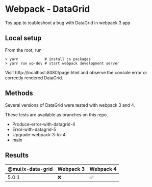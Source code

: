 # Webpack - DataGrid
Toy app to toubleshoot a bug with DataGrid in webpack 3 app

## Local setup

From the root, run
```
> yarn            # install js packages
> yarn run wp-dev # start webpack development server
```
Visit http://localhost:8080/page.html and observe the console error or correctly rendered DataGrid.

## Methods

Several versions of DataGrid were tested with webpack 3 and 4.

These tests are available as branches on this repo.

- Produce-error-with-datagrid-4
- Error-with-datagrid-5
- Upgrade-webpack-3-to-4
- main 

## Results

| @mui/x-data-grid | Webpack 3 | Webpack 4 |
| ---------------- |---------- | ------------------ |
| 5.0.1            |     :x:   | :white_check_mark: |


